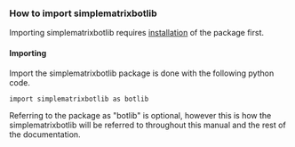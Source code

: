 ### How to import simplematrixbotlib
Importing simplematrixbotlib requires [installation](#installation) of the package first.

#### Importing
Import the simplematrixbotlib package is done with the following python code.
```
import simplematrixbotlib as botlib
```
Referring to the package as "botlib" is optional, however this is how the simplematrixbotlib will be referred to throughout this manual and the rest of the documentation.